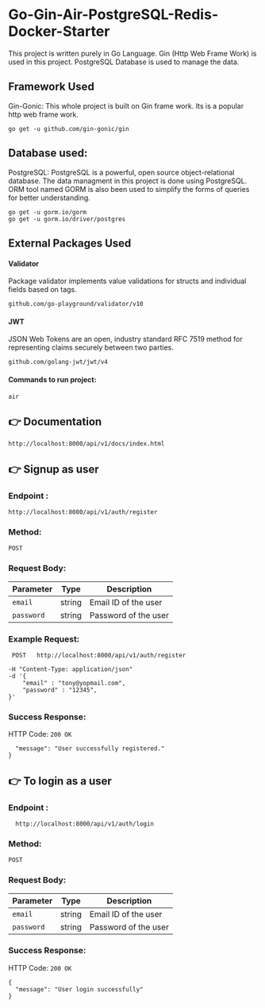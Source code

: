 # Go-Gin-Air-PostgreSQL-Redis-Docker-Starter

This project is written purely in Go Language. Gin (Http Web Frame Work) is used in this project. PostgreSQL Database is used to manage the data.

## Framework Used

Gin-Gonic: This whole project is built on Gin frame work. Its is a popular http web frame work.

```
go get -u github.com/gin-gonic/gin
```

## Database used:

PostgreSQL: PostgreSQL is a powerful, open source object-relational database. The data managment in this project is done using PostgreSQL. ORM tool named GORM is also been used to simplify the forms of queries for better understanding.

```
go get -u gorm.io/gorm
go get -u gorm.io/driver/postgres
```

## External Packages Used

#### Validator

Package validator implements value validations for structs and individual fields based on tags.

```
github.com/go-playground/validator/v10
```

#### JWT

JSON Web Tokens are an open, industry standard RFC 7519 method for representing claims securely between two parties.

```
github.com/golang-jwt/jwt/v4
```

#### Commands to run project:

```
air
```

## 👉 Documentation

```
http://localhost:8000/api/v1/docs/index.html
```

## 👉 Signup as user

### Endpoint :

```
http://localhost:8000/api/v1/auth/register
```

### Method:

`POST`

### Request Body:

| Parameter  | Type   | Description          |
| ---------- | ------ | -------------------- |
| `email`    | string | Email ID of the user |
| `password` | string | Password of the user |

### Example Request:

```
 POST   http://localhost:8000/api/v1/auth/register

-H "Content-Type: application/json"
-d '{
    "email" : "tony@yopmail.com",
    "password" : "12345",
}'
```

### Success Response:

HTTP Code: `200 OK`

```{
  "message": "User successfully registered."
}
```

## 👉 To login as a user

### Endpoint :

```
  http://localhost:8000/api/v1/auth/login
```

### Method:

`POST`

### Request Body:

| Parameter  | Type   | Description          |
| ---------- | ------ | -------------------- |
| `email`    | string | Email ID of the user |
| `password` | string | Password of the user |

### Success Response:

HTTP Code: `200 OK`

```
{
  "message": "User login successfully"
}
```
